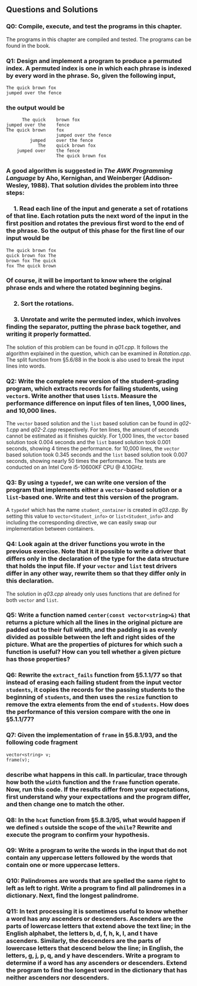 ## Questions and Solutions

### Q0: Compile, execute, and test the programs in this chapter.
The programs in this chapter are compiled and tested. The programs can be found in the book.

### Q1: Design and implement a program to produce a permuted index. A permuted index is one in which each phrase is indexed by every word in the phrase. So, given the following input,
```
The quick brown fox
jumped over the fence
```
### the output would be
```
      The quick    brown fox
jumped over the    fence
The quick brown    fox
                   jumped over the fence
         jumped    over the fence
            The    quick brown fox
    jumped over    the fence
                   The quick brown fox
```
### A good algorithm is suggested in *The AWK Programming Language* by Aho, Kernighan, and Weinberger (Addison-Wesley, 1988). That solution divides the problem into three steps:

### &emsp; 1. Read each line of the input and generate a set of rotations of that line. Each rotation puts the next word of the input in the first position and rotates the previous first word to the end of the phrase. So the output of this phase for the first line of our input would be
```
The quick brown fox
quick brown fox The
brown fox The quick
fox The quick brown
```
### Of course, it will be important to know where the original phrase ends and where the rotated beginning begins.
### &emsp; 2. Sort the rotations.
### &emsp; 3. Unrotate and write the permuted index, which involves finding the separator, putting the phrase back together, and writing it properly formatted.
The solution of this problem can be found in *q01.cpp*. It follows the algorithm explained in the question, which can be examined in *Rotation.cpp*. The split function from §5.6/88 in the book is also used to break the input lines into words.

### Q2: Write the complete new version of the student-grading program, which extracts records for failing students, using `vector`s. Write another that uses `list`s. Measure the performance difference on input files of ten lines, 1,000 lines, and 10,000 lines.
The `vector` based solution and the `list` based solution can be found in *q02-1.cpp* and *q02-2.cpp* respectively. For ten lines, the amount of seconds cannot be estimated as it finishes quickly. For 1,000 lines, the `vector` based solution took 0.004 seconds and the `list` based solution took 0.001 seconds, showing 4 times the performance. for 10,000 lines, the `vector` based solution took 0.345 seconds and the `list` based solution took 0.007 seconds, showing nearly 50 times the performance. The tests are conducted on an Intel Core i5-10600KF CPU @ 4.10GHz.

### Q3: By using a `typedef`, we can write one version of the program that implements either a `vector`-based solution or a `list`-based one. Write and test this version of the program.
A `typedef` which has the name `student_container` is created in *q03.cpp*. By setting this value to `vector<Student_info>` or `list<Student_info>` and including the corresponding directive, we can easily swap our implementation between containers.

### Q4: Look again at the driver functions you wrote in the previous exercise. Note that it it possible to write a driver that differs only in the declaration of the type for the data structure that holds the input file. If your `vector` and `list` test drivers differ in any other way, rewrite them so that they differ only in this declaration.
The solution in *q03.cpp* already only uses functions that are defined for both `vector` and `list`.

### Q5: Write a function named `center(const vector<string>&)` that returns a picture which all the lines in the original picture are padded out to their full width, and the padding is as evenly divided as possible between the left and right sides of the picture. What are the properties of pictures for which such a function is useful? How can you tell whether a given picture has those properties?

### Q6: Rewrite the `extract_fails` function from §5.1.1/77 so that instead of erasing each failing student from the input vector `students`, it copies the records for the passing students to the beginning of `students`, and then uses the `resize` function to remove the extra elements from the end of `students`. How does the performance of this version compare with the one in §5.1.1/77?

### Q7: Given the implementation of `frame` in §5.8.1/93, and the following code fragment
```
vector<string> v;
frame(v);
```
### describe what happens in this call. In particular, trace through how both the `width` function and the `frame` function operate. Now, run this code. If the results differ from your expectations, first understand why your expectations and the program differ, and then change one to match the other.

### Q8: In the `hcat` function from §5.8.3/95, what would happen if we defined `s` outside the scope of the `while`? Rewrite and execute the program to confirm your hypothesis.

### Q9: Write a program to write the words in the input that do not contain any uppercase letters followed by the words that contain one or more uppercase letters.

### Q10: Palindromes are words that are spelled the same right to left as left to right. Write a program to find all palindromes in a dictionary. Next, find the longest palindrome.

### Q11: In text processing it is sometimes useful to know whether a word has any ascenders or descenders. Ascenders are the parts of lowercase letters that extend above the text line; in the English alphabet, the letters b, d, f, h, k, l, and t have ascenders. Similarly, the descenders are the parts of lowercase letters that descend below the line; in English, the letters, g, j, p, q, and y have descenders. Write a program to determine if a word has any ascenders or descenders. Extend the program to find the longest word in the dictionary that has neither ascenders nor descenders.